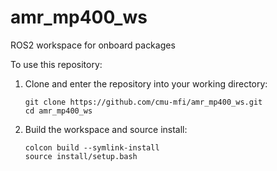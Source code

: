 # amr_mp400_ws
ROS2 workspace for onboard packages

To use this repository:

1) Clone and enter the repository into your working directory:

   ```
   git clone https://github.com/cmu-mfi/amr_mp400_ws.git
   cd amr_mp400_ws
   ```
   
2) Build the workspace and source install:

   ```
   colcon build --symlink-install
   source install/setup.bash
   ```
